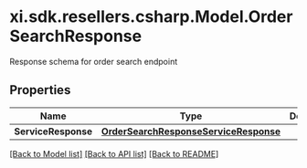 # xi.sdk.resellers.csharp.Model.OrderSearchResponse
Response schema for order search endpoint

## Properties

Name | Type | Description | Notes
------------ | ------------- | ------------- | -------------
**ServiceResponse** | [**OrderSearchResponseServiceResponse**](OrderSearchResponseServiceResponse.md) |  | [optional] 

[[Back to Model list]](../README.md#documentation-for-models) [[Back to API list]](../README.md#documentation-for-api-endpoints) [[Back to README]](../README.md)

